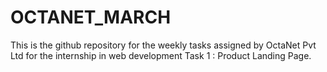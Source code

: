 # OCTANET_MARCH
This is the github repository for the weekly tasks assigned by OctaNet Pvt Ltd for the internship in web development
Task 1 : Product Landing Page.
